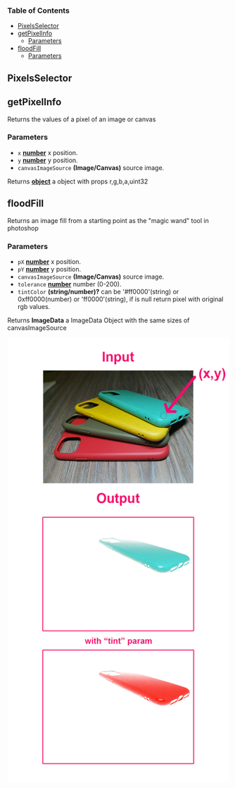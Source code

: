 <!-- Generated by documentation.js. Update this documentation by updating the source code. -->

### Table of Contents

-   [PixelsSelector][1]
-   [getPixelInfo][2]
    -   [Parameters][3]
-   [floodFill][4]
    -   [Parameters][5]


## PixelsSelector

## getPixelInfo

Returns the values of a pixel of an image or canvas

### Parameters

-   `x` **[number][8]** x position.
-   `y` **[number][8]** y position.
-   `canvasImageSource` **(Image/Canvas)** source image.

Returns **[object][9]** a object with props r,g,b,a,uint32

## floodFill

Returns an image fill from a starting point as the "magic wand" tool in photoshop

### Parameters

-   `pX` **[number][8]** x position.
-   `pY` **[number][8]** y position.
-   `canvasImageSource` **(Image/Canvas)** source image.
-   `tolerance` **[number][8]** number (0-200).
-   `tintColor` **(string/number)?** can be '#ff0000'(string) or 0xff0000(number) or 'ff0000'(string), if is null return pixel with original rgb values.

Returns **ImageData** a ImageData Object with the same sizes of canvasImageSource

![step2](readmefiles/MagicWand1.jpg)

[1]: #pixelsselector

[2]: #getpixelinfo

[3]: #parameters

[4]: #floodfill

[5]: #parameters-1

[6]: #calculatealphabetweencolors

[7]: #parameters-2

[8]: https://developer.mozilla.org/docs/Web/JavaScript/Reference/Global_Objects/Number

[9]: https://developer.mozilla.org/docs/Web/JavaScript/Reference/Global_Objects/Object
